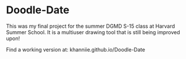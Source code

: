 # Doodle-Date
This was my final project for the summer DGMD S-15 class at Harvard Summer School. It is a multiuser drawing tool that is still being improved upon!

Find a working version at: khanniie.github.io/Doodle-Date
